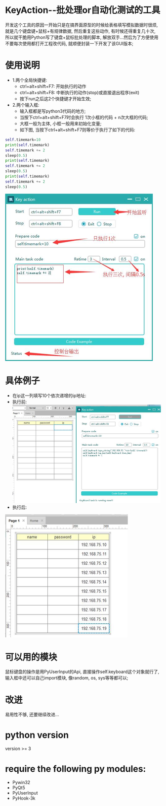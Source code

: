 # KeyAction--批处理or自动化测试的工具
开发这个工具的原因一开始只是在搞界面原型的时候给表格填写模拟数据时很烦, 就是几个键盘键+鼠标+有规律数据, 然后重复这些动作,
有时候还得重复几十次, 所以就干脆用Python写了键盘+鼠标批处理的脚本, 解放双手...然后为了方便使用不要每次使用都打开工程改代码,
就顺便封装一下开发了该GUI版本;

# 使用说明
* 1.两个全局快捷键:
  * ctrl+alt+shift+F7: 开始执行的动作
  * ctrl+alt+shift+F8: 中断执行的动作(stop)或直接退出程序(exit)
  * 按下run之后这2个快捷键才开始生效;
* 2.两个输入框:
  * 输入框都是写python3代码的地方;
  * 当按下ctrl+alt+shift+F7时会执行 1次小框的代码 + n次大框的代码;
  * 大框一般为主体, 小框一般用来初始化变量;
  * 如下图, 当按下ctrl+alt+shift+F7则等价于执行了如下的代码:
```Python
self.timemark=10
print(self.timemark)
self.timemark += 2
sleep(0.5)
print(self.timemark)
self.timemark += 2
sleep(0.5)
print(self.timemark)
self.timemark += 2
sleep(0.5)
```
<img src="https://github.com/shuoGG1239/keyaction/blob/master/readme_img/example1.jpg" alt="example"><br>

# 具体例子
* 在ip这一列填写10个依次递增的ip地址:
* 执行前:
<img src="https://github.com/shuoGG1239/keyaction/blob/master/readme_img/example_axure1.jpg" alt="example"><br>
* 执行后:
<img src="https://github.com/shuoGG1239/keyaction/blob/master/readme_img/example_axure2.jpg" alt="example">

# 可以用的模块
鼠标键盘的操作是用PyUserInput的Api, 直接操作self.keyboard这个对象就行了, <br>
输入框中还可以自己import模块, 像random, os, sys等等都可以;<br>

# 改进
易用性不够, 还要继续改进...

# python version
version >= 3

# require the following py modules:
* Pywin32
* PyQt5
* PyUserInput
* PyHook-3k
